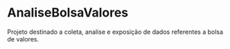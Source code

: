 # AnaliseBolsaValores
Projeto destinado a coleta, analise e exposição de dados referentes a bolsa de valores.
